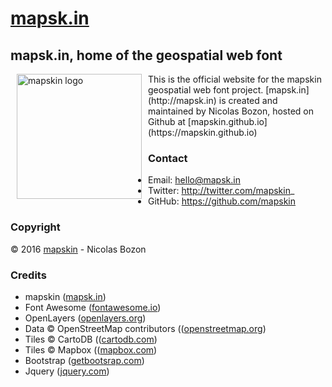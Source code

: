# [mapsk.in](http://mapsk.in)

## mapsk.in, home of the geospatial web font

<p>
<img src="https://pbs.twimg.com/profile_images/690223964539506688/K5BvShcL_400x400.png" height="200" width="200" alt="mapskin logo" style="float:left;margin:0 10px 0 10px" />
This is the official website for the mapskin geospatial web font project. [mapsk.in](http://mapsk.in) is created and maintained by Nicolas Bozon, hosted on Github at [mapskin.github.io](https://mapskin.github.io)</p>

### Contact

* Email: hello@mapsk.in
* Twitter: http://twitter.com/mapskin_
* GitHub: https://github.com/mapskin

### Copyright

© 2016 [mapskin](http://mapsk.in) - Nicolas Bozon

### Credits

  * mapskin ([mapsk.in](http://mapsk.in))
  * Font Awesome ([fontawesome.io](http://fontawesome.io))
  * OpenLayers ([openlayers.org](http://openlayers.org))
  * Data © OpenStreetMap contributors (([openstreetmap.org](www.openstreetmap.org/copyright))
  * Tiles © CartoDB (([cartodb.com](https://cartodb.com/attributions))
  * Tiles © Mapbox (([mapbox.com](https://www.mapbox.com/about/maps/))
  * Bootstrap ([getbootsrap.com](http://getbootstrap.com/))
  * Jquery ([jquery.com](http://jquery.com/))
